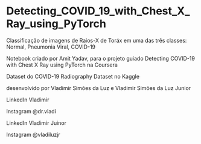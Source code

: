 # Detecting_COVID_19_with_Chest_X_Ray_using_PyTorch
Classificação de imagens de Raios-X de Toráx em uma das três classes: Normal, Pneumonia Viral, COVID-19

Notebook criado por Amit Yadav, para o projeto guiado Detecting COVID-19 with Chest X Ray using PyTorch na Coursera

Dataset do COVID-19 Radiography Dataset no Kaggle

desenvolvido por Vladimir Simões da Luz e Vladimir Simões da Luz Junior

LinkedIn Vladimir

Instagram @dr.vladi

LinkedIn Vladimir Juinor

Instagram @vladiluzjr
